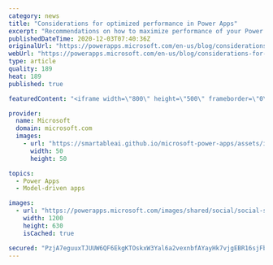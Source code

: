 ```yaml
---
category: news
title: "Considerations for optimized performance in Power Apps"
excerpt: "Recommendations on how to maximize performance of your Power Apps "
publishedDateTime: 2020-12-03T07:40:36Z
originalUrl: "https://powerapps.microsoft.com/en-us/blog/considerations-for-optimized-performance-in-power-apps/"
webUrl: "https://powerapps.microsoft.com/en-us/blog/considerations-for-optimized-performance-in-power-apps/"
type: article
quality: 189
heat: 189
published: true

featuredContent: "<iframe width=\"800\" height=\"500\" frameborder=\"0\" src=\"https://www.youtube.com/embed/jcKoqC9Vfmo\" allow=\"accelerometer; autoplay; encrypted-media; gyroscope; picture-in-picture\" allowfullscreen></iframe>"

provider:
  name: Microsoft
  domain: microsoft.com
  images:
    - url: "https://smartableai.github.io/microsoft-power-apps/assets/images/organizations/microsoft.com-50x50.jpg"
      width: 50
      height: 50

topics:
  - Power Apps
  - Model-driven apps

images:
  - url: "https://powerapps.microsoft.com/images/shared/social/social-share-post-ignite.png"
    width: 1200
    height: 630
    isCached: true

secured: "PzjA7eguuxTJUUW6QF6EkgKTOskxW3Yal6a2vexnbfAYayHk7vjgEBR16sjFbkyeZxnJy37KL8jK43oXtjZyme1JVm+ET9fpEdQJx3BYswFOAEYfLMXBKDZgZTn3/NgNLiraCBZ2Hui71YYYYG+iuDq9PzPA4wVjuwIx1cYkCO+8aInRESfxFln6/E83IoswxtzNfrWahmVGSiYJNaeEMhzg+5P5ViuLcPPcIYiYo8QJTY6OdlmvjngSUmghY48jzp5mjV8xf3C1G08bwMuSCTkQKx0NNlozmmYXGcXKaM9TAWHYgtqU3lL0aAB4O+a+9Wn571wVof1IoURfK4WrSV7iO2P1dzTRvi7OXBuZD/XTMThB3RxWA0fprUdO7XKjneuG+zScfG3SY8cuTDLxYgptwoV+FApACJkGRr6fIFlGIhbYPnbGRdCCWjByhPsETArig1MJm9sQPhGo/L6vxA==;qByDp5VsdbK0X+DhGia0ug=="
---
```


